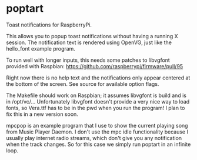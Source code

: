 poptart
=======

Toast notifications for RaspberryPi.

This allows you to popup toast notifications without having a running X session.  The notification text is rendered 
using OpenVG, just like the hello_font example program.

To run well with longer inputs, this needs some patches to libvgfont provided with Raspbian: 
  https://github.com/raspberrypi/firmware/pull/95

Right now there is no help text and the notifications only appear centered at the bottom of the screen.  See source for
available option flags.

The Makefile should work on Raspbian; it assumes libvgfont is build and is in /opt/vc/...  Unfortunately libvgfont doesn't
provide a very nice way to load fonts, so Vera.ttf has to be in the pwd when you run the program!  I plan to fix this in a
new version soon.

mpcpop is an example program that I use to show the current playing song from Music Player Daemon.  I don't use the 
mpc idle functionality because I usually play internet radio streams, which don't give you any notification when the
track changes.  So for this case we simply run poptart in an infinite loop.